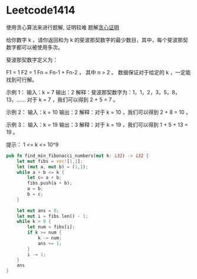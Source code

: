 # Leetcode1414

使用贪心算法来进行题解, 证明较难
题解[贪心证明](https://leetcode-cn.com/problems/find-the-minimum-number-of-fibonacci-numbers-whose-sum-is-k/solution/he-wei-k-de-zui-shao-fei-bo-na-qi-shu-zi-shu-mu-by)

给你数字 k ，请你返回和为 k 的斐波那契数字的最少数目，其中，每个斐波那契数字都可以被使用多次。

斐波那契数字定义为：

F1 = 1
F2 = 1
Fn = Fn-1 + Fn-2 ， 其中 n > 2 。
数据保证对于给定的 k ，一定能找到可行解。

示例 1：
输入：k = 7
输出：2
解释：斐波那契数字为：1，1，2，3，5，8，13，……
对于 k = 7 ，我们可以得到 2 + 5 = 7 。

示例 2：
输入：k = 10
输出：2
解释：对于 k = 10 ，我们可以得到 2 + 8 = 10 。

示例 3：
输入：k = 19
输出：3
解释：对于 k = 19 ，我们可以得到 1 + 5 + 13 = 19 。

提示：
1 <= k <= 10^9

``` rust
pub fn find_min_fibonacci_numbers(mut k: i32) -> i32 {
    let mut fibs = vec![1,1];
    let (mut a, mut b) = (1,1);
    while a + b <= k {
        let c= a + b;
        fibs.push(a + b);
        a = b;
        b = c;
    }
 
    let mut ans = 0;
    let mut i = fibs.len() - 1;
    while k > 0 {
        let num = fibs[i];
        if k >= num {
            k -= num;
            ans += 1;
        }
        i -= 1; 
    }
    ans
}
```
